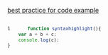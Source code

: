 <style>
	pre {
		counter-reset: sourcecode;
		-moz-tab-size:4;
		-o-tab-size:4;
		tab-size:4;
		font-size:12px;
	}
	pre code:before {
		content: counter(sourcecode);
		counter-increment: sourcecode;
		padding-right:10px;
		display:inline-block;
		height:10px;
		width:35px;
	}

</style>
[best practice for code example](https://www.sitepoint.com/best-practice-for-code-examples/)
	
<pre id="scriptFile"></pre>

```javascript
function syntaxhighlight(){
	var a = b + c;
	console.log(c);
}
```

<script src="./jquery-3.3.1.js"></script>
<script>
//$( "#content" ).load( "/load.html #list" );
$( "#scriptFile" ).load("./sizzle.js", function() {
  var _pre = $("#scriptFile");
  var styled_pre = "<code class='line'>"+(_pre.text().split("\n").filter(Boolean).join("</code>\n<code class='line'>"))+"</code>";
  _pre.html(styled_pre);
  console.log(styled_pre);
});
</script>